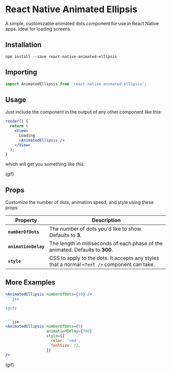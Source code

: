 # React Native Animated Ellipsis
A simple, customizable animated dots component for use in React Native apps. Ideal for loading screens.

## Installation
```shell
npm install --save react-native-animated-ellipsis
```

## Importing
```js
import AnimatedEllipsis from 'react-native-animated-ellipsis';
```

## Usage
Just include the component in the output of any other component like this:

```jsx
render() {
  return (
    <View>
      Loading
      <AnimatedEllipsis />
    </View>
  );
}
```

which will get you something like this:

(gif)


## Props
Customize the number of dots, animation speed, and style using these props:

| Property | Description |
|----------|-------------|
| **`numberOfDots`** | The number of dots you'd like to show. Defaults to **3**. |
| **`animationDelay`** | The length in milliseconds of each phase of the animated. Defaults to **300**. |
| **`style`** | CSS to apply to the dots. It accepts any styles that a normal `<Text />` component can take. |


## More Examples
```jsx
<AnimatedEllipsis numberOfDots={10} />
```jsx

(gif)


```jsx
<AnimatedEllipsis numberOfDots={5}
                  animationDelay={700}
                  style={{
                    color: 'red',
                    fontSize: 72,
                  }}
/>
```

(gif)
